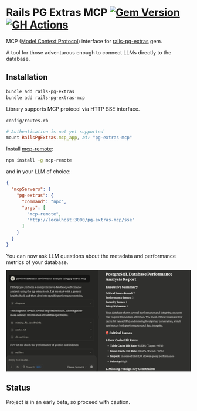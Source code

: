 # Rails PG Extras MCP [![Gem Version](https://badge.fury.io/rb/rails-pg-extras-mcp.svg)](https://badge.fury.io/rb/rails-pg-extras-mcp) [![GH Actions](https://github.com/pawurb/rails-pg-extras-mcp/actions/workflows/ci.yml/badge.svg)](https://github.com/pawurb/rails-pg-extras-mcp/actions)


MCP ([Model Context Protocol](https://modelcontextprotocol.io/introduction)) interface for [rails-pg-extras](https://github.com/pawurb/rails-pg-extras) gem. 

A tool for those adventurous enough to connect LLMs directly to the database.

## Installation

```bash
bundle add rails-pg-extras
bundle add rails-pg-extras-mcp
```

Library supports MCP protocol via HTTP SSE interface. 

`config/routes.rb`

```ruby
# Authentication is not yet supported
mount RailsPgExtras.mcp_app, at: "pg-extras-mcp"
```

Install [mcp-remote](https://github.com/geelen/mcp-remote):

```bash
npm install -g mcp-remote
```

and in your LLM of choice:

```json
{
  "mcpServers": {
    "pg-extras": {
      "command": "npx",
      "args": [
        "mcp-remote",
        "http://localhost:3000/pg-extras-mcp/sse"
      ]
    }
  }
}
```

You can now ask LLM questions about the metadata and performance metrics of your database.

![LLM interface](https://github.com/pawurb/rails-pg-extras/raw/main/pg-extras-mcp.png)

## Status

Project is in an early beta, so proceed with caution.